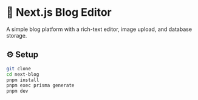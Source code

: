 # 📝 Next.js Blog Editor

A simple blog platform with a rich-text editor, image upload, and database storage.

## ⚙️ Setup

```bash
git clone
cd next-blog
pnpm install
pnpm exec prisma generate
pnpm dev
```
